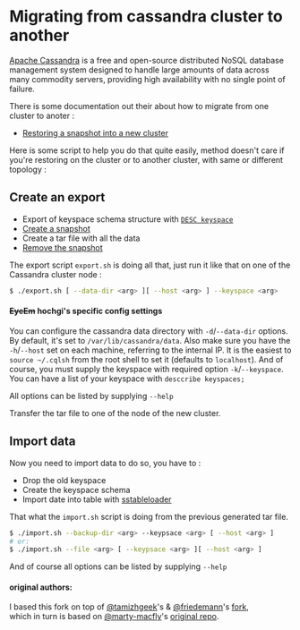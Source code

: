 # Migrating from cassandra cluster to another

[Apache Cassandra](https://cassandra.apache.org/) is a free and open-source distributed NoSQL database management system designed to handle large amounts of data across many commodity servers, providing high availability with no single point of failure.

There is some documentation out their about how to migrate from one cluster to anoter :


* [Restoring a snapshot into a new cluster](http://docs.datastax.com/en/cassandra/2.1/cassandra/operations/ops_snapshot_restore_new_cluster.html)


Here is some script to help you do that quite easily, method doesn't care if you're restoring on the cluster or to another cluster, with same or different topology :


Create an export
-------------

* Export of keyspace schema structure with  [`DESC keyspace`](http://docs.datastax.com/en/cql/3.1/cql/cql_reference/describe_r.html)
* [Create a snapshot](http://docs.datastax.com/en/cassandra/2.1/cassandra/operations/ops_backup_takes_snapshot_t.html)
* Create a tar file with all the data
* [Remove the snapshot](http://docs.datastax.com/en/cassandra/2.1/cassandra/tools/toolsClearSnapShot.html)

The export script `export.sh` is doing all that, just run it like that on one of the Cassandra cluster node :

```bash
$ ./export.sh [ --data-dir <arg> ][ --host <arg> ] --keyspace <arg>

```
#### ~~EyeEm~~ hochgi's specific config settings
You can configure the cassandra data directory with `-d`/`--data-dir` options. By default, it's set to `/var/lib/cassandra/data`.
Also make sure you have the `-h`/`--host` set on each machine, referring to the internal IP. It is the easiest to `source ~/.cqlsh` from the root shell to set it (defaults to `localhost`).
And of course, you must supply the keyspace with required option `-k`/`--keyspace`.  
You can have a list of your keyspace with `desccribe keyspaces;`

All options can be listed by supplying `--help`

Transfer the tar file to one of the node of the new cluster.

Import data
-------------

Now you need to import data to do so, you have to :

* Drop the old keyspace
* Create the keyspace schema
* Import date into table with [sstableloader](https://www.datastax.com/dev/blog/bulk-loading)

That what the `import.sh` script is doing from the previous generated tar file.

```bash
$ ./import.sh --backup-dir <arg> --keypsace <arg> [ --host <arg> ]
# or:
$ ./import.sh --file <arg> [ --keypsace <arg> ][ --host <arg> ]
```

And of course all options can be listed by supplying `--help`

#### original authors:
I based this fork on top of [@tamizhgeek](https://github.com/tamizhgeek)'s & [@friedemann](https://github.com/friedemann)'s [fork](https://github.com/eyeem/cassandra-migrate-keyspace-from-cluster),   
which in turn is based on [@marty-macfly](https://github.com/marty-macfly)'s [original repo](https://github.com/linkbynet/cassandra-migrate-keyspace-from-cluster).
